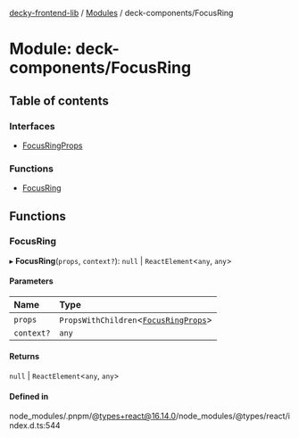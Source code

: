 [decky-frontend-lib](../README.md) / [Modules](../modules.md) / deck-components/FocusRing

# Module: deck-components/FocusRing

## Table of contents

### Interfaces

- [FocusRingProps](../interfaces/deck_components_FocusRing.FocusRingProps.md)

### Functions

- [FocusRing](deck_components_FocusRing.md#focusring)

## Functions

### FocusRing

▸ **FocusRing**(`props`, `context?`): ``null`` \| `ReactElement`<`any`, `any`\>

#### Parameters

| Name | Type |
| :------ | :------ |
| `props` | `PropsWithChildren`<[`FocusRingProps`](../interfaces/deck_components_FocusRing.FocusRingProps.md)\> |
| `context?` | `any` |

#### Returns

``null`` \| `ReactElement`<`any`, `any`\>

#### Defined in

node_modules/.pnpm/@types+react@16.14.0/node_modules/@types/react/index.d.ts:544
